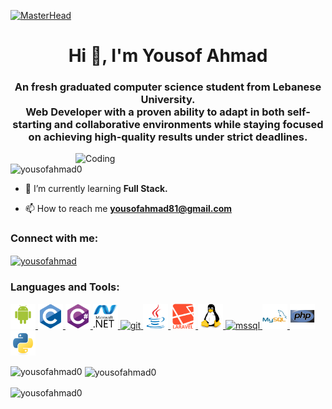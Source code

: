 [![MasterHead](https://www.universite-paris-saclay.fr/sites/default/files/styles/2400xauto/public/2021-02/informatique.jpg?itok=yAnZaXqx)](https://rishavchanda.io)

<h1 align="center">Hi 👋, I'm Yousof Ahmad</h1>
<h3 align="center">An fresh graduated computer science student from Lebanese University.<br>
Web Developer with a proven ability to adapt in both self-starting and collaborative environments while staying focused on achieving high-quality results under strict deadlines.</h3>
<img align="right" alt="Coding" width="400" src="https://c.tenor.com/LSDeBe2JAfoAAAAC/cat-coding.gif">

<p align="left"> <img src="https://komarev.com/ghpvc/?username=yousofahmad0&label=Profile%20views&color=0e75b6&style=flat" alt="yousofahmad0" /> </p>

- 🌱 I’m currently learning **Full Stack.**

- 📫 How to reach me **yousofahmad81@gmail.com**

<h3 align="left">Connect with me:</h3>
<p align="left">
<a href="https://linkedin.com/in/yousofahmad" target="blank"><img align="center" src="https://raw.githubusercontent.com/rahuldkjain/github-profile-readme-generator/master/src/images/icons/Social/linked-in-alt.svg" alt="yousofahmad" height="30" width="40" /></a>
</p>

<h3 align="left">Languages and Tools:</h3>
<p align="left"> <a href="https://developer.android.com" target="_blank" rel="noreferrer"> <img src="https://raw.githubusercontent.com/devicons/devicon/master/icons/android/android-original-wordmark.svg" alt="android" width="40" height="40"/> </a> <a href="https://www.cprogramming.com/" target="_blank" rel="noreferrer"> <img src="https://raw.githubusercontent.com/devicons/devicon/master/icons/c/c-original.svg" alt="c" width="40" height="40"/> </a> <a href="https://www.w3schools.com/cs/" target="_blank" rel="noreferrer"> <img src="https://raw.githubusercontent.com/devicons/devicon/master/icons/csharp/csharp-original.svg" alt="csharp" width="40" height="40"/> </a> <a href="https://dotnet.microsoft.com/" target="_blank" rel="noreferrer"> <img src="https://raw.githubusercontent.com/devicons/devicon/master/icons/dot-net/dot-net-original-wordmark.svg" alt="dotnet" width="40" height="40"/> </a> <a href="https://git-scm.com/" target="_blank" rel="noreferrer"> <img src="https://www.vectorlogo.zone/logos/git-scm/git-scm-icon.svg" alt="git" width="40" height="40"/> </a> <a href="https://www.java.com" target="_blank" rel="noreferrer"> <img src="https://raw.githubusercontent.com/devicons/devicon/master/icons/java/java-original.svg" alt="java" width="40" height="40"/> </a> <a href="https://laravel.com/" target="_blank" rel="noreferrer"> <img src="https://raw.githubusercontent.com/devicons/devicon/master/icons/laravel/laravel-plain-wordmark.svg" alt="laravel" width="40" height="40"/> </a> <a href="https://www.linux.org/" target="_blank" rel="noreferrer"> <img src="https://raw.githubusercontent.com/devicons/devicon/master/icons/linux/linux-original.svg" alt="linux" width="40" height="40"/> </a> <a href="https://www.microsoft.com/en-us/sql-server" target="_blank" rel="noreferrer"> <img src="https://www.svgrepo.com/show/303229/microsoft-sql-server-logo.svg" alt="mssql" width="40" height="40"/> </a> <a href="https://www.mysql.com/" target="_blank" rel="noreferrer"> <img src="https://raw.githubusercontent.com/devicons/devicon/master/icons/mysql/mysql-original-wordmark.svg" alt="mysql" width="40" height="40"/> </a> <a href="https://www.php.net" target="_blank" rel="noreferrer"> <img src="https://raw.githubusercontent.com/devicons/devicon/master/icons/php/php-original.svg" alt="php" width="40" height="40"/> </a> <a href="https://www.python.org" target="_blank" rel="noreferrer"> <img src="https://raw.githubusercontent.com/devicons/devicon/master/icons/python/python-original.svg" alt="python" width="40" height="40"/> </a> </p>

<p><img align="left" src="https://github-readme-stats.vercel.app/api/top-langs?username=yousofahmad0&show_icons=true&locale=en&layout=compact" alt="yousofahmad0" /></p>

<p>&nbsp;<img align="center" src="https://github-readme-stats.vercel.app/api?username=yousofahmad0&show_icons=true&locale=en" alt="yousofahmad0" /></p>

<p><img align="center" src="https://github-readme-streak-stats.herokuapp.com/?user=yousofahmad0&" alt="yousofahmad0" /></p>
